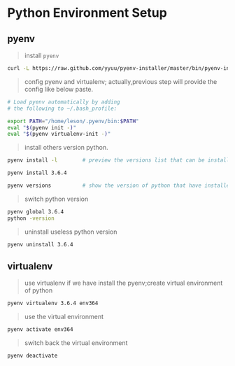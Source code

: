 # Python Environment Setup

## pyenv

> install `pyenv`
```bash
curl -L https://raw.github.com/yyuu/pyenv-installer/master/bin/pyenv-installer | bash
```
> config pyenv and virtualenv; actually,previous step will provide the config like below paste.
```bash
# Load pyenv automatically by adding
# the following to ~/.bash_profile:

export PATH="/home/leson/.pyenv/bin:$PATH"
eval "$(pyenv init -)"
eval "$(pyenv virtualenv-init -)"
```
> install others version python.
```bash
pyenv install -l        # preview the versions list that can be installed so far 

pyenv install 3.6.4

pyenv versions          # show the version of python that have installed
```

> switch python version
```bash
pyenv global 3.6.4
python -version
```

> uninstall useless python version 
```bash
pyenv uninstall 3.6.4
```


## virtualenv

> use virtualenv if we have install the pyenv;create virtual environment of python
```bash
pyenv virtualenv 3.6.4 env364
```

> use the virtual environment
```bash
pyenv activate env364
```

> switch back the virtual environment
```bash
pyenv deactivate
```
